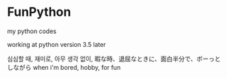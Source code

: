 # FunPython

my python codes<p>

working at python version 3.5 later

심심할 때, 재미로, 아무 생각 없이, 
暇な時、退屈なときに、面白半分で、ボーっとしながら 
when i'm bored, hobby, for fun
